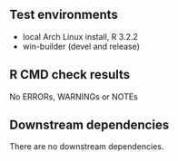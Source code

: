 ## Test environments
* local Arch Linux install, R 3.2.2
* win-builder (devel and release)

## R CMD check results
No ERRORs, WARNINGs or NOTEs

## Downstream dependencies
There are no downstream dependencies.
